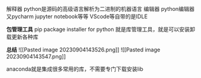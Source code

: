 解释器
python是源码的高级语言解析为二进制的机器语言
编辑器
python编辑器又pycharm jupyter notebook等等 VScode等自带的是IDLE

**包管理工具**
pip package installer for python
就是库管理工具，就是可以安装卸载更新各种库

**总结**
![[Pasted image 20230904143526.png]]
![[Pasted image 20230904143547.png]]

anaconda就是集成很多常用的库，不需要专门下载安装lib
